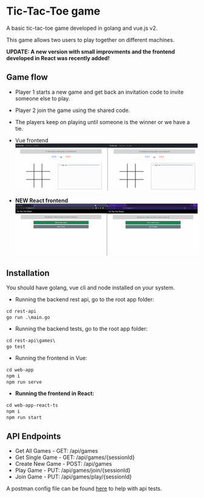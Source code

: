 # Tic-Tac-Toe game

A basic tic-tac-toe game developed in golang and vue.js v2.

This game allows two users to play together on different machines.

**UPDATE: A new version with small improvments and the frontend developed in React was recently added!**


## Game flow

- Player 1 starts a new game and get back an invitation code to invite someone else to play.
- Player 2 join the game using the shared code.
- The players keep on playing until someone is the winner or we have a tie.


- Vue frontend
![game flow](https://github.com/lmorelato/tic-tac-toe/blob/main/docs/tic-tac-toe.gif "Game Flow")


- **NEW React frontend**
![game flow](https://github.com/lmorelato/tic-tac-toe/blob/main/docs/ttt-react.gif "Game Flow")

## Installation

You should have golang, vue cli and node installed on your system.

- Running the backend rest api, go to the root app folder:

```
cd rest-api
go run .\main.go
```

- Running the backend tests, go to the root app folder:

```
cd rest-api\games\
go test
```

- Running the frontend in Vue:

```
cd web-app
npm i
npm run serve
```

- **Running the frontend in React:**

```
cd web-app-react-ts
npm i
npm run start
```

## API Endpoints

- Get All Games - GET: /api/games
- Get Single Game - GET: /api/games/{sessionId}
- Create New Game - POST: /api/games
- Play Game - PUT: /api/games/join/{sessionId}
- Join Game - PUT: /api/games/play/{sessionId}

A postman config file can be found [here](https://github.com/lmorelato/tic-tac-toe/blob/main/docs/tic-tac-toe.postman_collection.json) to help with api tests.
